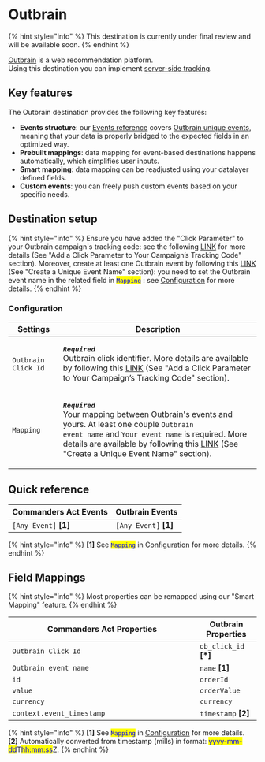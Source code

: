 # Outbrain

{% hint style="info" %}
This destination is currently under final review and will be available soon.&#x20;
{% endhint %}

[Outbrain](https://www.outbrain.com/) is a web recommendation platform.\
Using this destination you can implement [server-side tracking](https://www.outbrain.com/help/advertisers/server2server-integrations/).

## Key features

The Outbrain destination provides the following key features:

* **Events structure**: our [Events reference](https://community.commandersact.com/platform-x/developers/tracking/events-reference) covers [Outbrain unique events](https://www.outbrain.com/help/advertisers/server2server-integrations/), meaning that your data is properly bridged to the expected fields in an optimized way.
* **Prebuilt mappings**: data mapping for event-based destinations happens automatically, which simplifies user inputs.
* **Smart mapping**: data mapping can be readjusted using your datalayer defined fields.
* **Custom events**: you can freely push custom events based on your specific needs.

## Destination setup

{% hint style="info" %}
Ensure you have added the "Click Parameter" to your Outbrain campaign's tracking code: see the following [LINK](https://www.outbrain.com/help/advertisers/server2server-integrations/) for more details (See "Add a Click Parameter to Your Campaign’s Tracking Code" section). Moreover, create at least one Outbrain event by following this [LINK](https://www.outbrain.com/help/advertisers/server2server-integrations/) (See "Create a Unique Event Name" section): you need to set the Outbrain event name in the related field in <mark style="color:blue;">`Mapping`</mark> : see [Configuration](outbrain.md#configuration) for more details.
{% endhint %}

### Configuration

| Settings            | Description                                                                                                                                                                                                                                                                                                                                                                                       |
| ------------------- | ------------------------------------------------------------------------------------------------------------------------------------------------------------------------------------------------------------------------------------------------------------------------------------------------------------------------------------------------------------------------------------------------- |
| `Outbrain Click Id` | <p><em><strong><code>Required</code></strong></em> <br>Outbrain click identifier. More details are available by following this <a href="https://www.outbrain.com/help/advertisers/server2server-integrations/">LINK</a> (See "Add a Click Parameter to Your Campaign’s Tracking Code" section).</p>                                                                                               |
| `Mapping`           | <p><em><strong><code>Required</code></strong></em> <br>Your mapping between Outbrain's events and yours. At least one couple <code>Outbrain event name</code> and <code>Your event name</code> is required. More details are available by following this <a href="https://www.outbrain.com/help/advertisers/server2server-integrations/">LINK</a> (See "Create a Unique Event Name" section).</p> |

## Quick reference

| Commanders Act Events  | Outbrain Events        |
| ---------------------- | ---------------------- |
| `[Any Event]` **\[1]** | `[Any Event]` **\[1]** |

{% hint style="info" %}
**\[1]** See <mark style="color:blue;">`Mapping`</mark> in [Configuration](outbrain.md#configuration) for more details.
{% endhint %}

## Field Mappings

{% hint style="info" %}
Most properties can be remapped using our "Smart Mapping" feature.
{% endhint %}

<table><thead><tr><th width="364.6685580062746">Commanders Act Properties</th><th>Outbrain Properties</th></tr></thead><tbody><tr><td><code>Outbrain Click Id</code></td><td><code>ob_click_id</code> <strong>[*]</strong></td></tr><tr><td><code>Outbrain event name</code></td><td><code>name</code> <strong>[1]</strong></td></tr><tr><td><code>id</code></td><td><code>orderId</code></td></tr><tr><td><code>value</code></td><td><code>orderValue</code></td></tr><tr><td><code>currency</code></td><td><code>currency</code></td></tr><tr><td><code>context.event_timestamp</code></td><td><code>timestamp</code> <strong>[2]</strong></td></tr></tbody></table>

{% hint style="info" %}
**\[1]** See <mark style="color:blue;">`Mapping`</mark> in [Configuration](outbrain.md#configuration) for more details.\
**\[2]** Automatically converted from timestamp (mills) in format: <mark style="color:blue;">yyyy-mm-dd</mark>T<mark style="color:blue;">hh:mm:ss</mark>Z.
{% endhint %}
